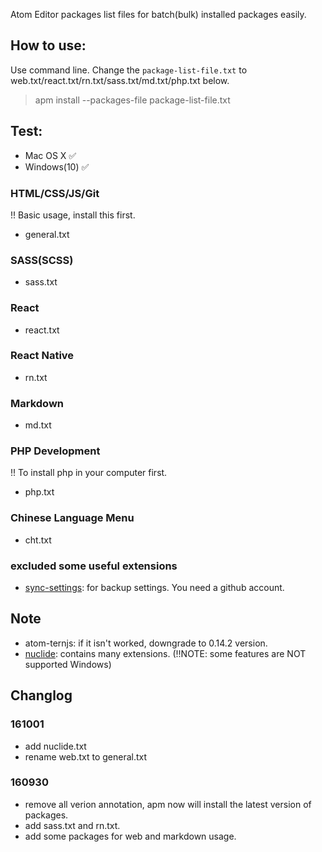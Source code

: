 Atom Editor packages list files for batch(bulk) installed packages easily.

## How to use:

Use command line. Change the `package-list-file.txt` to web.txt/react.txt/rn.txt/sass.txt/md.txt/php.txt below.

> apm install --packages-file package-list-file.txt

## Test:

- Mac OS X ✅
- Windows(10) ✅

### HTML/CSS/JS/Git

!! Basic usage, install this first.

- general.txt

### SASS(SCSS)

- sass.txt

### React

- react.txt

### React Native

- rn.txt

### Markdown

- md.txt

### PHP Development

!! To install php in your computer first.

- php.txt

### Chinese Language Menu

- cht.txt

### excluded some useful extensions

- [sync-settings](https://atom.io/packages/sync-settings): for backup settings. You need a github account.


## Note

- atom-ternjs: if it isn't worked, downgrade to 0.14.2 version.
- [nuclide](https://atom.io/packages/nuclide): contains many extensions. (!!NOTE: some features are NOT supported Windows)

## Changlog

### 161001

- add nuclide.txt
- rename web.txt to general.txt

### 160930

- remove all verion annotation, apm now will install the latest version of packages.
- add sass.txt and rn.txt.
- add some packages for web and markdown usage.

